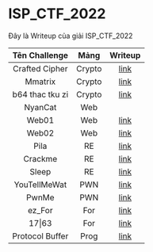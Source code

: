 # ISP_CTF_2022

Đây là Writeup của giải ISP_CTF_2022

|  Tên Challenge  |  Mảng  | Writeup                                                       |
| :-------------: | :----: | :-----------------------------------------------------------: |
| Crafted Cipher  | Crypto | [link](./Crypto/Crafted%20Cipher/write-up-crafted-cipher.txt) |
|     Mmatrix     | Crypto | [link](./Crypto/Mmatrix/README.md)                            |
| b64 thac tku zi | Crypto | [link](./Crypto/b64%20thac%20tku%20zi)                        |
|     NyanCat     |  Web   | |
|      Web01      |  Web   | [link](./Web/Web01/write.md)                                  |
|      Web02      |  Web   | [link](./Web/Web02/write.md)                                  |
|      Pila       |  RE    | [link](./Reverse/Pila/README.md)                              |
|      Crackme    |  RE    | [link](./Reverse/crackme)                                     |
|      Sleep      |  RE    | [link](./Reverse/Sleep)                                       |
|   YouTellMeWat  |  PWN   | [link](./Pwn/YouTellMeWat)                                    |
|      PwnMe      |  PWN   | [link](.Pwn/pwnMe)                                            |
|     ez_For      |  For   | [link](./Forensics/ez_For)                                    |
|     17\|63      |  For   | [link](./Forensics/17\|63)                                    |
| Protocol Buffer |  Prog  | [link](./Programing/Protocol_Buffer)                          |
